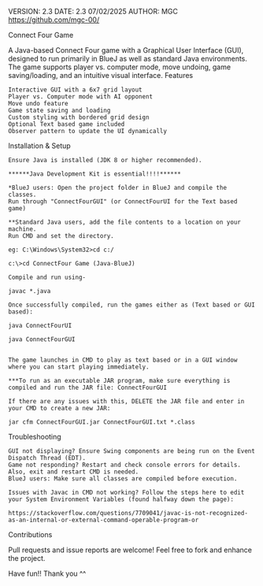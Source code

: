 VERSION: 2.3 
DATE: 2.3 07/02/2025
AUTHOR: MGC https://github.com/mgc-00/


Connect Four Game

A Java-based Connect Four game with a Graphical User Interface (GUI), designed to run primarily in BlueJ as well as standard Java environments. The game supports player vs. computer mode, move undoing, game saving/loading, and an intuitive visual interface.
Features

    Interactive GUI with a 6x7 grid layout
    Player vs. Computer mode with AI opponent
    Move undo feature
    Game state saving and loading
    Custom styling with bordered grid design
    Optional Text based game included
    Observer pattern to update the UI dynamically
 

Installation & Setup

    Ensure Java is installed (JDK 8 or higher recommended). 

    ******Java Development Kit is essential!!!!******

    *BlueJ users: Open the project folder in BlueJ and compile the classes.
    Run through "ConnectFourGUI" (or ConnectFourUI for the Text based game)

    **Standard Java users, add the file contents to a location on your machine. 
    Run CMD and set the directory.

    eg: C:\Windows\System32>cd c:/

    c:\>cd ConnectFour Game (Java-BlueJ)

    Compile and run using-

    javac *.java

    Once successfully compiled, run the games either as (Text based or GUI based):

    java ConnectFourUI

    java ConnectFourGUI


    The game launches in CMD to play as text based or in a GUI window where you can start playing immediately.

    ***To run as an executable JAR program, make sure everything is compiled and run the JAR file: ConnectFourGUI

    If there are any issues with this, DELETE the JAR file and enter in your CMD to create a new JAR:

    jar cfm ConnectFourGUI.jar ConnectFourGUI.txt *.class



Troubleshooting

    GUI not displaying? Ensure Swing components are being run on the Event Dispatch Thread (EDT).
    Game not responding? Restart and check console errors for details. Also, exit and restart CMD is needed.
    BlueJ users: Make sure all classes are compiled before execution.

    Issues with Javac in CMD not working? Follow the steps here to edit your System Environment Variables (found halfway down the page):
    
    https://stackoverflow.com/questions/7709041/javac-is-not-recognized-as-an-internal-or-external-command-operable-program-or

Contributions

Pull requests and issue reports are welcome! Feel free to fork and enhance the project.

Have fun!! Thank you ^^ 
